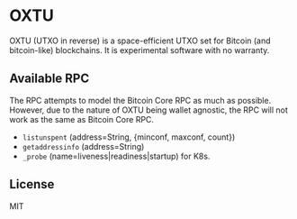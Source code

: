 # OXTU

OXTU (UTXO in reverse) is a space-efficient UTXO set for Bitcoin (and bitcoin-like) blockchains.
It is experimental software with no warranty.

## Available RPC

The RPC attempts to model the Bitcoin Core RPC as much as possible.
However, due to the nature of OXTU being wallet agnostic, the RPC will not work as the same as Bitcoin Core RPC.

- `listunspent` (address=String, {minconf, maxconf, count})
- `getaddressinfo` (address=String)
- `_probe` (name=liveness|readiness|startup) for K8s.

## License

MIT